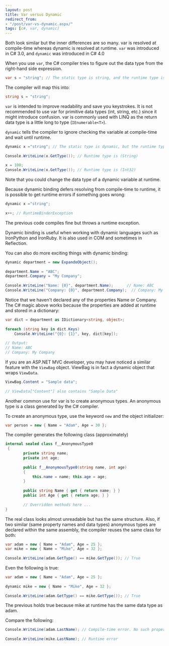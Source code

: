 ```yaml
---
layout: post
title: Var versus Dynamic
redirect_from:
- "/post/var-vs-dynamic.aspx/"
tags: [c#, var, dynamic]
---
```


Both look similar but the inner differences are so many. var is resolved at compile-time whereas dynamic is resolved at runtime. `var` was introduced in C# 3.0, and `dynamic` was introduced in C# 4.0

When you use `var`, the C# compiler tries to figure out the data type from the right-hand side expression.

```csharp
var s = "string"; // The static type is string, and the runtime type is also string 
```

The compiler will map this into:

```csharp
string s = "string";
```

`var` is intended to improve readability and save you keystrokes. It is not recommended to use var for primitive data types (int, string, etc.) since it might introduce confusion. var is commonly used with LINQ as the return data type is a little long to type (`IEnumerable<T>`).

`dynamic` tells the compiler to ignore checking the variable at compile-time and wait until runtime.

```csharp
dynamic x ="string"; // The static type is dynamic, but the runtime type is string 
 
Console.WriteLine(x.GetType()); // Runtime type is (String) 
 
x = 100;
Console.WriteLine(x.GetType()); // Runtime type is (Int32)
```

Note that you could change the data type of a dynamic variable at runtime.

Because dynamic binding defers resolving from compile-time to runtime, it is possible to get runtime errors if something goes wrong:

```csharp
dynamic x ="string";
 
x++; // RuntimeBinderException  
```

The previous code compiles fine but throws a runtime exception.

Dynamic binding is useful when working with dynamic languages such as IronPython and IronRuby. It is also used in COM and sometimes in Reflection.

You can also do more exciting things with dynamic binding:

```csharp
dynamic department = new ExpandoObject();
 
department.Name = "ABC";
department.Company = "My Company";
 
Console.WriteLine("Name: {0}", department.Name);      // Name: ABC
Console.WriteLine("Company: {0}", department.Company);  // Company: My Company
```

Notice that we haven't declared any of the properties Name or Company. The C# magic above works because the properties are added at runtime and stored in a dictionary:

```csharp
var dict = department as IDictionary<string, object>; 
 
foreach (string key in dict.Keys)
    Console.WriteLine("{0}: {1}", key, dict[key]);
 
// Output:
// Name: ABC
// Company: My Company
```

If you are an ASP.NET MVC developer, you may have noticed a similar feature with the `ViewBag` object. ViewBag is in fact a dynamic object that wraps `ViewData`.

```csharp
ViewBag.Content = "Sample data"; 
 
// ViewData["Content"] also contains "Sample Data"
```

Another common use for var is to create anonymous types. An anonymous type is a class generated by the C# compiler.

To create an anonymous type, use the keyword `new` and the object initializer:

```csharp
var person = new { Name = "Adam", Age = 30 };
```

The compiler generates the following class (approximately)

```csharp
internal sealed class f__AnonymousType0
 {
        private string name;  
        private int age;   
 
        public f__AnonymousType0(string name, int age)
        {
            this.name = name; this.age = age;
        }
 
        public string Name { get { return name; } }
        public int Age { get { return age; } }
 
        // Overridden methods here ...
}
```

The real class looks almost unreadable but has the same structure. Also, if two similar (same property names and data types) anonymous types are declared within the same assembly, the compiler reuses the same class for both:

```csharp
var adam = new { Name = "Adam", Age = 25 };
var mike = new { Name = "Mike", Age = 32 };
 
Console.WriteLine(adam.GetType() == mike.GetType()); // True
```

Even the following is true:

```csharp
var adam = new { Name = "Adam", Age = 25 };
 
dynamic mike = new { Name = "Mike", Age = 32 };
 
Console.WriteLine(adam.GetType() == mike.GetType()); // True
```

The previous holds true because mike at runtime has the same data type as adam.

Compare the following:

```csharp
Console.WriteLine(adam.LastName); // Compile-time error. No such property
 
Console.WriteLine(mike.LastName); // Runtime error
```